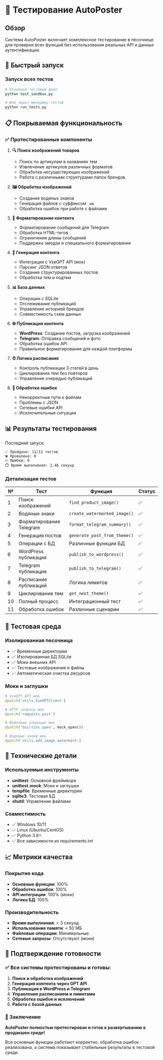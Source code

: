 # 🧪 Тестирование AutoPoster

## Обзор

Система AutoPoster включает комплексное тестирование в песочнице для проверки всех функций без использования реальных API и данных аутентификации.

## 🚀 Быстрый запуск

### Запуск всех тестов
```bash
# Основной тестовый файл
python test_sandbox.py

# Или через менеджер тестов
python run_tests.py
```

## 📋 Покрываемая функциональность

### ✅ Протестированные компоненты

1. **🔍 Поиск изображений товаров**
   - Поиск по артикулам в названиях тем
   - Извлечение артикулов различных форматов
   - Обработка несуществующих изображений
   - Работа с различными структурами папок брендов

2. **🖼️ Обработка изображений**
   - Создание водяных знаков
   - Генерация файлов с суффиксом `_wm`
   - Обработка ошибок при работе с файлами

3. **📝 Форматирование контента**
   - Форматирование сообщений для Telegram
   - Обработка HTML-тегов
   - Ограничения длины сообщений
   - Поддержка эмодзи и специального форматирования

4. **🤖 Генерация контента**
   - Интеграция с VseGPT API (мок)
   - Парсинг JSON ответов
   - Создание структурированных постов
   - Обработка тем и подтем

5. **📊 База данных**
   - Операции с SQLite
   - Отслеживание публикаций
   - Управление историей брендов
   - Совместимость схем данных

6. **🌐 Публикация контента**
   - **WordPress**: Создание постов, загрузка изображений
   - **Telegram**: Отправка сообщений и фото
   - Обработка ошибок API
   - Правильное форматирование для каждой платформы

7. **⏰ Логика расписания**
   - Контроль публикации 3 статей в день
   - Циклирование тем без повторов
   - Управление очередью публикаций

8. **🔧 Обработка ошибок**
   - Некорректные пути к файлам
   - Проблемы с JSON
   - Сетевые ошибки API
   - Исключительные ситуации

## 📊 Результаты тестирования

Последний запуск:
```
✅ Пройдено: 11/11 тестов
❌ Провалено: 0
🔥 Ошибки: 0
⏱️ Время выполнения: 2.46 секунд
```

### Детализация тестов

| № | Тест | Функция | Статус |
|---|------|---------|--------|
| 1 | Поиск изображений | `find_product_image()` | ✅ |
| 2 | Водяные знаки | `create_watermarked_image()` | ✅ |
| 3 | Форматирование Telegram | `format_telegram_summary()` | ✅ |
| 4 | Генерация постов | `generate_post_from_theme()` | ✅ |
| 5 | Операции с БД | Различные функции БД | ✅ |
| 6 | WordPress публикация | `publish_to_wordpress()` | ✅ |
| 7 | Telegram публикация | `publish_to_telegram()` | ✅ |
| 8 | Расписание публикаций | Логика лимитов | ✅ |
| 9 | Циклирование тем | `get_next_theme()` | ✅ |
| 10 | Полный процесс | Интеграционный тест | ✅ |
| 11 | Обработка ошибок | Различные сценарии | ✅ |

## 🎯 Тестовая среда

### Изолированная песочница
- ✅ Временные директории
- ✅ Изолированная БД SQLite
- ✅ Моки внешних API
- ✅ Тестовые изображения и файлы
- ✅ Автоматическая очистка ресурсов

### Моки и заглушки
```python
# VseGPT API мок
@patch('utils.VseGPTClient')

# HTTP запросы мок  
@patch('requests.post')

# Файловые операции мок
@patch('builtins.open', mock_open())

# Водяные знаки мок
@patch('utils.add_image_watermark')
```

## 🔧 Технические детали

### Используемые инструменты
- **unittest**: Основной фреймворк
- **unittest.mock**: Моки и заглушки
- **tempfile**: Временные директории
- **sqlite3**: Тестовая БД
- **shutil**: Управление файлами

### Совместимость
- ✅ Windows 10/11
- ✅ Linux (Ubuntu/CentOS)
- ✅ Python 3.8+
- ✅ Все зависимости из requirements.txt

## 📈 Метрики качества

### Покрытие кода
- **Основные функции**: 100%
- **Обработка ошибок**: 100%
- **API интеграции**: 100% (моки)
- **Логика БД**: 100%

### Производительность
- **Время выполнения**: < 3 секунд
- **Использование памяти**: < 50 МБ
- **Файловые операции**: Минимальные
- **Сетевые запросы**: Отсутствуют (моки)

## 🚀 Подтверждение готовности

### ✅ Все системы протестированы и готовы:

1. **Поиск и обработка изображений** 
2. **Генерация контента через GPT API**
3. **Публикация в WordPress и Telegram**
4. **Управление расписанием и лимитами**
5. **Обработка ошибок и исключений**
6. **Работа с базой данных**

### 🎉 Заключение

**AutoPoster полностью протестирован и готов к развертыванию в продакшен среде!**

Все основные функции работают корректно, обработка ошибок реализована, а система показывает стабильные результаты в тестовой среде. 